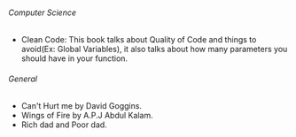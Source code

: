 ###### Computer Science

- Clean Code: This book talks about Quality of Code and things to avoid(Ex: Global Variables), it also talks about how many parameters you should have in your function.



###### General

- Can't Hurt me by David Goggins.
- Wings of Fire by A.P.J Abdul Kalam.
- Rich dad and Poor dad.
